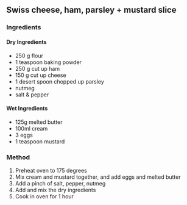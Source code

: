 ## Swiss cheese, ham, parsley + mustard slice


### Ingredients

#### Dry Ingredients
 * 250 g flour
 * 1 teaspoon baking powder
 * 250 g cut up ham
 * 150 g cut up cheese
 * 1 desert spoon chopped up parsley
 * nutmeg
 * salt & pepper

#### Wet Ingredients
 * 125g melted butter
 * 100ml cream
 * 3 eggs
 * 1 teaspoon mustard

### Method

1. Preheat oven to 175 degrees
2. Mix cream and mustard together, and add eggs and melted butter
3. Add a pinch of salt, pepper, nutmeg
4. Add and mix the dry ingredients
5. Cook in oven for 1 hour
